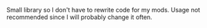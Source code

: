 Small library so I don't have to rewrite code for my mods. 
Usage not recommended since I will probably change it often.